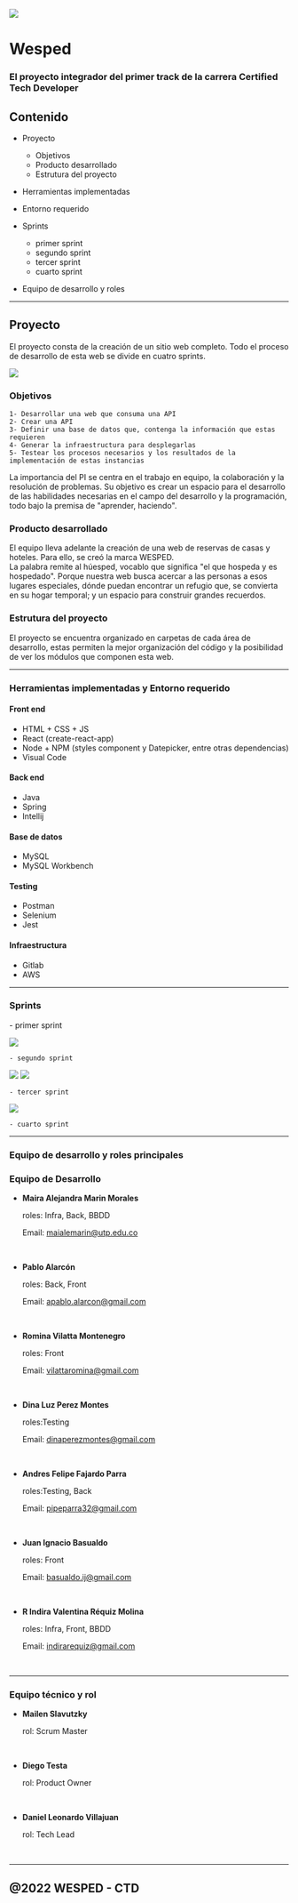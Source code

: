 
![](/Wesped/logos/logow.jpeg)

<h1 align-text="center"> Wesped </h1>

### El proyecto integrador del primer track de la carrera Certified Tech Developer

## Contenido

- Proyecto
    - Objetivos
    - Producto desarrollado
    - Estrutura del proyecto

- Herramientas implementadas

- Entorno requerido

- Sprints
    - primer sprint
    - segundo sprint
    - tercer sprint 
    - cuarto sprint

- Equipo de desarrollo y roles

<hr/>

 <h2 text-align=center>Proyecto</h2>
 <p>El proyecto consta de la creación de un sitio web completo. Todo el proceso de desarrollo de esta web se divide en cuatro sprints.</p>

 ![](/Wesped/otros/sprints.png) 
    <h3> Objetivos </h3>

    1- Desarrollar una web que consuma una API
    2- Crear una API
    3- Definir una base de datos que, contenga la información que estas requieren
    4- Generar la infraestructura para desplegarlas
    5- Testear los procesos necesarios y los resultados de la implementación de estas instancias

<p>La importancia del PI se centra en el trabajo en equipo, la colaboración y la resolución de problemas. Su objetivo es crear un espacio para el desarrollo de las habilidades necesarias en el campo del desarrollo y la programación, todo bajo la premisa de "aprender, haciendo".</p>
    <h3>Producto desarrollado</h3>
<p>El equipo lleva adelante la creación de una web de reservas de casas y hoteles. Para ello, se creó la marca WESPED. <br>
La palabra remite al húesped, vocablo que significa "el que hospeda y es hospedado". Porque nuestra web busca acercar a las personas a esos lugares especiales, dónde puedan encontrar un refugio que, se convierta en su hogar temporal; y un espacio para construir grandes recuerdos.</p>
    <h3>Estrutura del proyecto</h3>
<p>El proyecto se encuentra organizado en carpetas de cada área de desarrollo, estas permiten la mejor organización del código y la posibilidad de ver los módulos que componen esta web.</p>
<hr/>
<h3>Herramientas implementadas y Entorno requerido</h3>

#### Front end
 - HTML + CSS + JS
 - React (create-react-app)
 - Node + NPM (styles component y Datepicker, entre otras dependencias)
 - Visual Code

#### Back end
 - Java 
 - Spring 
 - Intellij

#### Base de datos
 - MySQL
 - MySQL Workbench

#### Testing
 - Postman
 - Selenium
 - Jest

#### Infraestructura
 - Gitlab 
 - AWS

<hr/>
<h3>Sprints</h3>
    - primer sprint

![](/Wesped/otros/1s.png)

    - segundo sprint

![](/Wesped/otros/2s1.png)
![](/Wesped/otros/2s2.png)

    - tercer sprint 
![](/Wesped/otros/3s.jpeg)

    - cuarto sprint

<hr/>
<h3> Equipo de desarrollo y roles principales</h3>

### Equipo de Desarrollo

- <b>Maira Alejandra Marin Morales</b> <p>roles: Infra, Back, BBDD</p>
Email: <a>maialemarin@utp.edu.co</a> 
<br>

- <b>Pablo Alarcón</b> <p>roles: Back, Front</p> 
Email: <a>apablo.alarcon@gmail.com</a> 
<br>

- <b>Romina Vilatta Montenegro</b> <p>roles: Front</p>
Email: <a>vilattaromina@gmail.com</a> 
<br>

- <b>Dina Luz Perez Montes</b> <p>roles:Testing</p>
Email: <a>dinaperezmontes@gmail.com</a> 
<br>

- <b>Andres Felipe Fajardo Parra</b> <p>roles:Testing, Back</p>
Email: <a>pipeparra32@gmail.com</a> 
<br>

- <b>Juan Ignacio Basualdo</b> <p>roles: Front</p>
Email: <a>basualdo.ij@gmail.com</a> 
<br>

- <b>R Indira Valentina Réquiz Molina</b> <p>roles: Infra, Front, BBDD </p>
Email: <a>indirarequiz@gmail.com</a> 
<br>
<hr/>

### Equipo técnico y rol

- <b>Mailen Slavutzky</b> <p>rol: Scrum Master</p><br>

- <b>Diego Testa</b> <p>rol: Product Owner</p><br>

- <b>Daniel Leonardo Villajuan</b> <p>rol: Tech Lead</p><br>

<hr/>

## @2022 WESPED - CTD 
